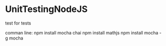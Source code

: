 # UnitTestingNodeJS
test for tests

comman line:
npm install mocha chai
npm install mathjs
npm install mocha -g
mocha